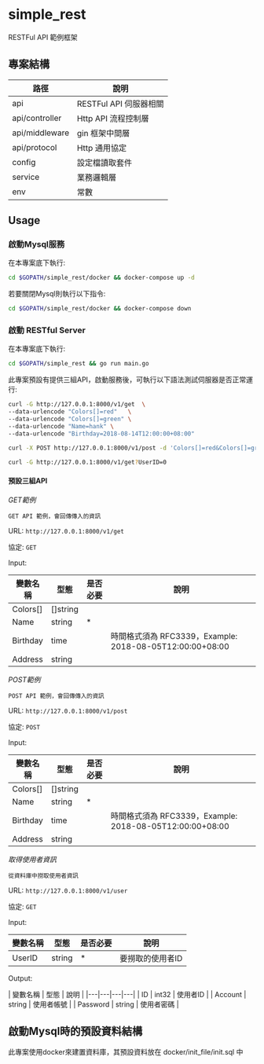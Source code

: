 # simple_rest

  RESTFul API 範例框架

## 專案結構

| 路徑 | 說明 |
|---|---|
| api | RESTFul API 伺服器相關 |
| api/controller | Http API 流程控制層 |
| api/middleware | gin 框架中間層 |
| api/protocol | Http 通用協定 |
| config | 設定檔讀取套件 |
| service | 業務邏輯層 |
| env | 常數 |

## Usage

### 啟動Mysql服務

在本專案底下執行:

```bash
cd $GOPATH/simple_rest/docker && docker-compose up -d
```

若要關閉Mysql則執行以下指令:

```bash
cd $GOPATH/simple_rest/docker && docker-compose down
```


### 啟動 RESTful Server

在本專案底下執行:

```bash
cd $GOPATH/simple_rest && go run main.go
```

此專案預設有提供三組API，啟動服務後，可執行以下語法測試伺服器是否正常運行:

```bash
curl -G http://127.0.0.1:8000/v1/get  \
--data-urlencode "Colors[]=red"   \
--data-urlencode "Colors[]=green" \
--data-urlencode "Name=hank" \
--data-urlencode "Birthday=2018-08-14T12:00:00+08:00" 
```

```bash
curl -X POST http://127.0.0.1:8000/v1/post -d 'Colors[]=red&Colors[]=green&Name=hank&Birthday=2018-08-14T12:00:00%2d08:00'
```

```bash
curl -G http://127.0.0.1:8000/v1/get?UserID=0
```

#### 預設三組API

*GET範例*

    GET API 範例，會回傳傳入的資訊

URL: `http://127.0.0.1:8000/v1/get`

協定: `GET`

Input:

| 變數名稱 | 型態 | 是否必要 | 說明 |
|---|---|---|---|
| Colors[] | []string | |  |
| Name | string | * |  |
| Birthday | time | | 時間格式須為 RFC3339，Example: 2018-08-05T12:00:00+08:00 |
| Address | string | |  |

*POST範例*

    POST API 範例，會回傳傳入的資訊

URL: `http://127.0.0.1:8000/v1/post`

協定: `POST`

Input:

| 變數名稱 | 型態 | 是否必要 | 說明 |
|---|---|---|---|
| Colors[] | []string | |  |
| Name | string | * |  |
| Birthday | time | | 時間格式須為 RFC3339，Example: 2018-08-05T12:00:00+08:00 |
| Address | string | |  |

*取得使用者資訊*

    從資料庫中撈取使用者資訊

URL: `http://127.0.0.1:8000/v1/user`

協定: `GET`

Input:

| 變數名稱 | 型態 | 是否必要 | 說明 |
|---|---|---|---|
| UserID | string | * | 要撈取的使用者ID |

Output: 

| 變數名稱 | 型態 | 說明 |
|---|---|---|---|
| ID | int32 | 使用者ID |
| Account | string | 使用者帳號 |
| Password | string | 使用者密碼 |

## 啟動Mysql時的預設資料結構

此專案使用docker來建置資料庫，其預設資料放在 docker/init_file/init.sql 中